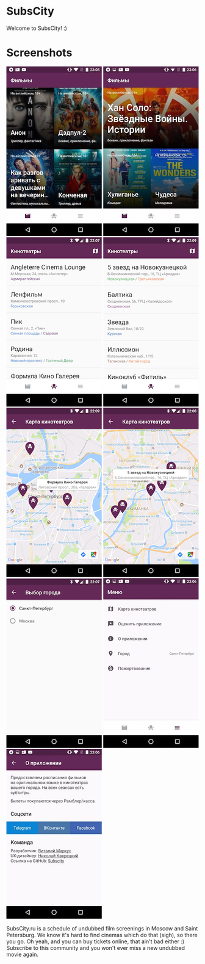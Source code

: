 # SubsCity
Welcome to SubsCity! :)

# Screenshots
![Films 1](/screenshots/SubsCity_1.jpg) ![Films 2](/screenshots/SubsCity_2.jpg) ![Cinemas SPB](/screenshots/SubsCity_3.png) 
![Cinemas MSK](/screenshots/SubsCity_4.png) ![Map SPB](/screenshots/SubsCity_5.png) ![Map MSK](/screenshots/SubsCity_6.png) 
![City Picker](/screenshots/SubsCity_7.png) ![Menu](/screenshots/SubsCity_8.jpg) ![About App](/screenshots/SubsCity_9.jpg)

SubsCity.ru is a schedule of undubbed film screenings in Moscow and Saint Petersburg. We know it's hard to find cinemas which do that (sigh), so there you go. Oh yeah, and you can buy tickets online, that ain't bad either :)
Subscribe to this community and you won't ever miss a new undubbed movie again.

